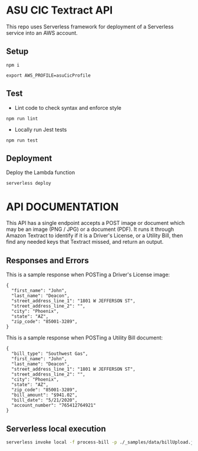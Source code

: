 # ASU CIC Textract API

This repo uses Serverless framework for deployment of a Serverless service
into an AWS account.

## Setup

`npm i`

`export AWS_PROFILE=asuCicProfile`

## Test

- Lint code to check syntax and enforce style

`npm run lint`

- Locally run Jest tests

`npm run test`

## Deployment

Deploy the Lambda function

`serverless deploy`

# API DOCUMENTATION

This API has a single endpoint accepts a POST image or document which may be an
image (PNG / JPG) or a document (PDF). It runs it through Amazon Textract to identify
if it is a Driver's License, or a Utility Bill, then find any needed keys that Textract
missed, and return an output.

## Responses and Errors

This is a sample response when POSTing a Driver's License image:

```
{
  "first_name": "John",
  "last_name": "Deacon",
  "street_address_line_1": "1801 W JEFFERSON ST",
  "street_address_line_2": "",
  "city": "Phoenix",
  "state": "AZ",
  "zip_code": "85001-3289",
}
```

This is a sample response when POSTing a Utility Bill document:

```
{
  "bill_type": "Southwest Gas",
  "first_name": "John",
  "last_name": "Deacon",
  "street_address_line_1": "1801 W JEFFERSON ST",
  "street_address_line_2": "",
  "city": "Phoenix",
  "state": "AZ",
  "zip_code": "85001-3289",
  "bill_amount": "$941.02",
  "bill_date": "5/21/2020",
  "account_number": "765412764921"
}
```

## Serverless local execution

```bash
serverless invoke local -f process-bill -p ./_samples/data/billUpload.json
```
